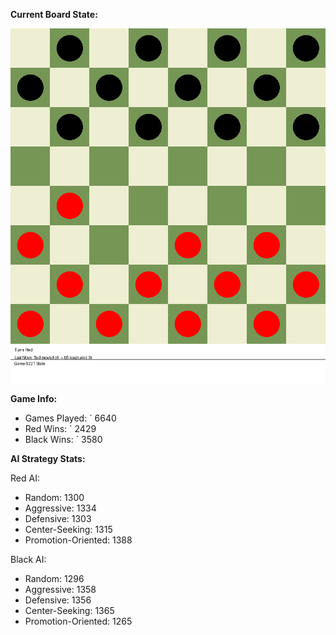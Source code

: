 
**Current Board State:**  
<!-- START_GIF -->
![Checkers Game](./checkers_game.gif)
<!-- END_GIF -->

**Game Info:**  
- Games Played: `<!-- GAMES_PLAYED --> 6640
- Red Wins: `<!-- RED_WINS --> 2429
- Black Wins: `<!-- BLACK_WINS --> 3580

<!-- AI_STATS -->
**AI Strategy Stats:**

Red AI:
- Random: 1300
- Aggressive: 1334
- Defensive: 1303
- Center-Seeking: 1315
- Promotion-Oriented: 1388

Black AI:
- Random: 1296
- Aggressive: 1358
- Defensive: 1356
- Center-Seeking: 1365
- Promotion-Oriented: 1265
